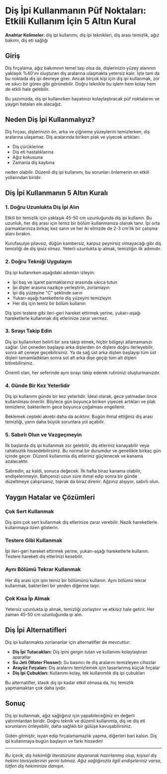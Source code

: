 # Diş İpi Kullanmanın Püf Noktaları: Etkili Kullanım İçin 5 Altın Kural

**Anahtar Kelimeler:** diş ipi kullanımı, diş ipi teknikleri, diş arası temizlik, ağız bakımı, diş eti sağlığı

## Giriş

Diş fırçalama, ağız bakımının temel taşı olsa da, dişlerinizin yüzey alanının yaklaşık %40'ını oluşturan diş aralarına ulaşmakta yetersiz kalır. İşte tam da bu noktada diş ipi devreye girer. Ancak birçok kişi için diş ipi kullanmak, zor ve sıkıcı bir görev gibi görünebilir. Doğru teknikle bu işlem hem kolay hem de etkili hale gelebilir.

Bu yazımızda, diş ipi kullanırken hayatınızı kolaylaştıracak püf noktalarını ve yaygın hataları ele alacağız.

## Neden Diş İpi Kullanmalıyız?

Diş fırçası, dişlerinizin ön, arka ve çiğneme yüzeylerini temizlerken, diş aralarına ulaşamaz. Diş aralarında biriken plak ve yiyecek artıkları:

- Diş çürüklerine
- Diş eti hastalıklarına
- Ağız kokusuna
- Zamanla diş kaybına

neden olabilir. Düzenli diş ipi kullanımı, bu sorunları önlemenin en etkili yollarından biridir.

## Diş İpi Kullanmanın 5 Altın Kuralı

### 1. Doğru Uzunlukta Diş İpi Alın

Etkili bir temizlik için yaklaşık 45-50 cm uzunluğunda diş ipi kullanın. Bu uzunluk, her diş arası için temiz bir bölüm kullanmanıza olanak tanır. İpi orta parmaklarınıza birkaç kez sarın ve her iki elinizde de 2-3 cm'lik bir çalışma alanı bırakın.

Kurufasulye pilavsız, düğün kambersiz, karpuz peynirsiz olmayacağı gibi diş temizliği de diş ipsiz olmaz. Yeterli uzunlukta ip almak, temizliğin ilk adımıdır.

### 2. Doğru Tekniği Uygulayın

Diş ipi kullanırken aşağıdaki adımları izleyin:

- İpi baş ve işaret parmaklarınız arasında sıkıca tutun
- İpi dişler arasına nazikçe yerleştirin, zorlamayın
- İpi diş yüzeyine "C" şeklinde sarın
- Yukarı-aşağı hareketlerle diş yüzeyini temizleyin
- Her diş için temiz bir bölüm kullanın

Diş ipini testere gibi ileri-geri hareket ettirmek yerine, yukarı-aşağı hareketlerle kullanmak diş etlerinize zarar vermez.

### 3. Sırayı Takip Edin

Diş ipi kullanırken belirli bir sıra takip etmek, hiçbir bölgeyi atlamamanızı sağlar. Üst çeneden başlayıp arka dişlerden ön dişlere doğru ilerleyebilir, sonra alt çeneye geçebilirsiniz. Ya da sağ üst arka dişten başlayıp tüm üst dişleri tamamladıktan sonra sol alt arka dişe geçip tüm alt dişleri bitirebilirsiniz.

Önemli olan, her seferinde aynı sırayı takip ederek rutininizi oluşturmanızdır.

### 4. Günde Bir Kez Yeterlidir

Diş ipi kullanımı günde bir kez yeterlidir. İdeal olarak, gece yatmadan önce kullanılması önerilir. Böylece gün boyunca biriken yiyecek artıkları ve plak temizlenir, bakterilerin gece boyunca çoğalması engellenir.

Beklemek cepteki akrebi daha da acıktırır. Bugün ihmal ettiğiniz diş arası temizliği, yarın daha büyük sorunlara yol açabilir.

### 5. Sabırlı Olun ve Vazgeçmeyin

İlk başlarda diş ipi kullanmak zor gelebilir, diş etleriniz kanayabilir veya rahatsızlık hissedebilirsiniz. Bu normal bir durumdur ve genellikle birkaç gün içinde geçer. Düzenli kullanımla diş etleriniz güçlenecek ve kanama azalacaktır.

Sabredin, az kaldı, sonuca değecek. İlk hafta biraz kanama olabilir, endişelenmeyin. Bahçenizi uzun süre ihmal edip sonra bir günde düzeltmeye çalışırsanız, toprak da biraz direnir. Ağzınız alışıyor, sabırlı olun.

## Yaygın Hatalar ve Çözümleri

### Çok Sert Kullanmak

Diş ipini çok sert kullanmak diş etlerinize zarar verebilir. Nazik hareketlerle kullanmaya özen gösterin.

### Testere Gibi Kullanmak

İpi ileri-geri hareket ettirmek yerine, yukarı-aşağı hareketlerle kullanın. Testere hareketi diş etlerinizi kesebilir.

### Aynı Bölümü Tekrar Kullanmak

Her diş arası için ipin temiz bir bölümünü kullanın. Aynı bölümü tekrar kullanmak, bakterileri bir yerden diğerine taşır.

### Çok Kısa İp Almak

Yetersiz uzunlukta ip almak, temizliği zorlaştırır ve etkisiz hale getirir. Her zaman 45-50 cm uzunluğunda ip alın.

## Diş İpi Alternatifleri

Diş ipi kullanmakta zorlananlar için alternatifler de mevcuttur:

- **Diş İpi Tutacakları:** Diş ipini gergin tutan ve kullanımı kolaylaştıran aparatlar
- **Su Jeti (Water Flosser):** Su basıncı ile diş aralarını temizleyen cihazlar
- **Arayüz Fırçaları:** Diş aralarını temizlemek için tasarlanmış küçük fırçalar
- **Diş İpi Çubukları:** Kullanımı kolay, tek kullanımlık diş ipi çubukları

Bu alternatifler, klasik diş ipi kadar etkili olmasa da, hiç temizlik yapmamaktan çok daha iyidir.

## Sonuç

Diş ipi kullanmak, ağız sağlığınız için yapabileceğiniz en değerli yatırımlardan biridir. Doğru teknik ve düzenli kullanımla, diş ve diş eti sorunlarını önleyebilir, daha sağlıklı bir gülüşe kavuşabilirsiniz.

Giden gitmiştir, isyan edip fırçalamamazlık yapma, diğerleri bari kalsın. Diş ipi kullanmaya bugün başlayın ve farkı hissedin!

---

*Bu içerik, diş hekimliği literatürüne dayanarak hazırlanmış olup, kişisel diş hekimi tavsiyelerinin yerini tutmaz. Ağız sağlığınızla ilgili endişeleriniz varsa, lütfen diş hekiminize danışın.*
